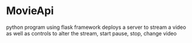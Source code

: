 MovieApi
===============

python program using flask framework
deploys a server to stream a video as well as controls to alter the stream, start pause, stop, change video
